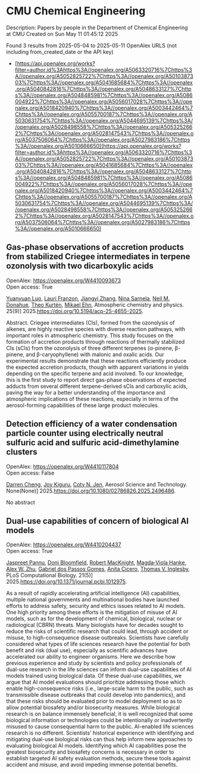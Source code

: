 # CMU Chemical Engineering
Description: Papers by people in the Department of Chemical Engineering at CMU
Created on Sun May 11 01:45:12 2025

Found 3 results from 2025-05-04 to 2025-05-11
OpenAlex URLS (not including from_created_date or the API key)
- [https://api.openalex.org/works?filter=author.id%3Ahttps%3A//openalex.org/A5063320716%7Chttps%3A//openalex.org/A5052825722%7Chttps%3A//openalex.org/A5010387303%7Chttps%3A//openalex.org/A5041685684%7Chttps%3A//openalex.org/A5040842816%7Chttps%3A//openalex.org/A5048633127%7Chttps%3A//openalex.org/A5048485981%7Chttps%3A//openalex.org/A5086004922%7Chttps%3A//openalex.org/A5056017028%7Chttps%3A//openalex.org/A5018420940%7Chttps%3A//openalex.org/A5003442464%7Chttps%3A//openalex.org/A5055700187%7Chttps%3A//openalex.org/A5030631754%7Chttps%3A//openalex.org/A5044695139%7Chttps%3A//openalex.org/A5028498558%7Chttps%3A//openalex.org/A5053252662%7Chttps%3A//openalex.org/A5028147543%7Chttps%3A//openalex.org/A5037506064%7Chttps%3A//openalex.org/A5027983186%7Chttps%3A//openalex.org/A5010666650](https://api.openalex.org/works?filter=author.id%3Ahttps%3A//openalex.org/A5063320716%7Chttps%3A//openalex.org/A5052825722%7Chttps%3A//openalex.org/A5010387303%7Chttps%3A//openalex.org/A5041685684%7Chttps%3A//openalex.org/A5040842816%7Chttps%3A//openalex.org/A5048633127%7Chttps%3A//openalex.org/A5048485981%7Chttps%3A//openalex.org/A5086004922%7Chttps%3A//openalex.org/A5056017028%7Chttps%3A//openalex.org/A5018420940%7Chttps%3A//openalex.org/A5003442464%7Chttps%3A//openalex.org/A5055700187%7Chttps%3A//openalex.org/A5030631754%7Chttps%3A//openalex.org/A5044695139%7Chttps%3A//openalex.org/A5028498558%7Chttps%3A//openalex.org/A5053252662%7Chttps%3A//openalex.org/A5028147543%7Chttps%3A//openalex.org/A5037506064%7Chttps%3A//openalex.org/A5027983186%7Chttps%3A//openalex.org/A5010666650)

## Gas-phase observations of accretion products from stabilized Criegee intermediates in terpene ozonolysis with two dicarboxylic acids   

OpenAlex: https://openalex.org/W4410093673    
Open access: True
    
[Yuanyuan Luo](https://openalex.org/A5101469124), [Lauri Franzon](https://openalex.org/A5056560174), [Jiangyi Zhang](https://openalex.org/A5102767311), [Nina Sarnela](https://openalex.org/A5049775246), [Neil M. Donahue](https://openalex.org/A5041685684), [Theo Kurtén](https://openalex.org/A5089404351), [Mikael Ehn](https://openalex.org/A5013864377), Atmospheric chemistry and physics. 25(9)] 2025.https://doi.org/10.5194/acp-25-4655-2025.
    
Abstract. Criegee intermediates (CIs), formed from the ozonolysis of alkenes, are highly reactive species with diverse reaction pathways, with important roles in atmospheric chemistry. This study focuses on the formation of accretion products through reactions of thermally stabilized CIs (sCIs) from the ozonolysis of three different terpenes (α-pinene, β-pinene, and β-caryophyllene) with malonic and oxalic acids. Our experimental results demonstrate that these reactions efficiently produce the expected accretion products, though with apparent variations in yields depending on the specific terpene and acid involved. To our knowledge, this is the first study to report direct gas-phase observations of expected adducts from several different terpene-derived sCIs and carboxylic acids, paving the way for a better understanding of the importance and atmospheric implications of these reactions, especially in terms of the aerosol-forming capabilities of these large product molecules.    

    

## Detection efficiency of a water condensation particle counter using electrically neutral sulfuric acid and sulfuric acid-dimethylamine clusters   

OpenAlex: https://openalex.org/W4410117804    
Open access: False
    
[Darren Cheng](https://openalex.org/A5015910436), [Joy Kiguru](https://openalex.org/A5117448431), [Coty N. Jen](https://openalex.org/A5055700187), Aerosol Science and Technology. None(None)] 2025.https://doi.org/10.1080/02786826.2025.2496486.
    
No abstract    

    

## Dual-use capabilities of concern of biological AI models   

OpenAlex: https://openalex.org/W4410204437    
Open access: True
    
[Jaspreet Pannu](https://openalex.org/A5020208081), [Doni Bloomfield](https://openalex.org/A5102694663), [Robert MacKnight](https://openalex.org/A5060793099), [Magda‐Viola Hanke](https://openalex.org/A5083844769), [Alex W. Zhu](https://openalex.org/A5098777049), [Gabriel dos Passos Gomes](https://openalex.org/A5048633127), [Anita Cicero](https://openalex.org/A5052058831), [Thomas V. Inglesby](https://openalex.org/A5110586810), PLoS Computational Biology. 21(5)] 2025.https://doi.org/10.1371/journal.pcbi.1012975.
    
As a result of rapidly accelerating artificial intelligence (AI) capabilities, multiple national governments and multinational bodies have launched efforts to address safety, security and ethics issues related to AI models. One high priority among these efforts is the mitigation of misuse of AI models, such as for the development of chemical, biological, nuclear or radiological (CBRN) threats. Many biologists have for decades sought to reduce the risks of scientific research that could lead, through accident or misuse, to high-consequence disease outbreaks. Scientists have carefully considered what types of life sciences research have the potential for both benefit and risk (dual use), especially as scientific advances have accelerated our ability to engineer organisms. Here we describe how previous experience and study by scientists and policy professionals of dual-use research in the life sciences can inform dual-use capabilities of AI models trained using biological data. Of these dual-use capabilities, we argue that AI model evaluations should prioritize addressing those which enable high-consequence risks (i.e., large-scale harm to the public, such as transmissible disease outbreaks that could develop into pandemics), and that these risks should be evaluated prior to model deployment so as to allow potential biosafety and/or biosecurity measures. While biological research is on balance immensely beneficial, it is well recognized that some biological information or technologies could be intentionally or inadvertently misused to cause consequential harm to the public. AI-enabled life sciences research is no different. Scientists’ historical experience with identifying and mitigating dual-use biological risks can thus help inform new approaches to evaluating biological AI models. Identifying which AI capabilities pose the greatest biosecurity and biosafety concerns is necessary in order to establish targeted AI safety evaluation methods, secure these tools against accident and misuse, and avoid impeding immense potential benefits.    

    
